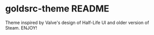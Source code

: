 # goldsrc-theme README

Theme inspired by Valve's design of Half-Life UI and older version of Steam.
ENJOY!